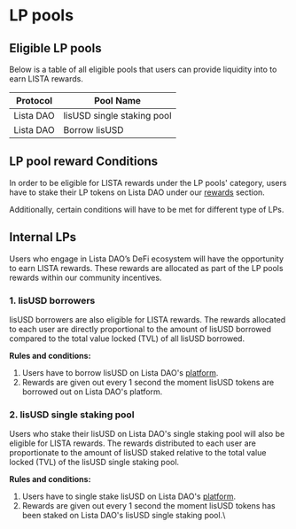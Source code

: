 # LP pools

## Eligible LP pools

Below is a table of all eligible pools that users can provide liquidity into to earn LISTA rewards.&#x20;

| **Protocol** | **Pool Name**              |
| ------------ | -------------------------- |
| Lista DAO    | lisUSD single staking pool |
| Lista DAO    | Borrow lisUSD              |

## LP pool reward Conditions

In order to be eligible for LISTA rewards under the LP pools' category, users have to stake their LP tokens on Lista DAO under our [rewards](https://lista.org/rewards) section.

Additionally, certain conditions will have to be met for different type of LPs.

## Internal LPs

Users who engage in Lista DAO’s DeFi ecosystem will have the opportunity to earn LISTA rewards. These rewards are allocated as part of the LP pools rewards within our community incentives.

### 1. lisUSD borrowers

lisUSD borrowers are also eligible for LISTA rewards. The rewards allocated to each user are directly proportional to the amount of lisUSD borrowed compared to the total value locked (TVL) of all lisUSD borrowed.

**Rules and conditions:**

1. Users have to borrow lisUSD on Lista DAO's [platform](https://lista.org/cdp/loans).
2. Rewards are given out every 1 second the moment lisUSD tokens are borrowed out on Lista DAO's platform.

### 2. lisUSD single staking pool

Users who stake their lisUSD on Lista DAO's single staking pool will also be eligible for LISTA rewards. The rewards distributed to each user are proportionate to the amount of lisUSD staked relative to the total value locked (TVL) of the lisUSD single staking pool.

**Rules and conditions:**

1. Users have to single stake lisUSD on Lista DAO's [platform](https://lista.org/cdp/earn).
2. Rewards are given out every 1 second the moment lisUSD tokens has been staked on Lista DAO's lisUSD single staking pool.\

